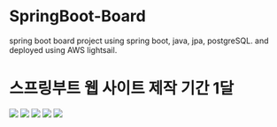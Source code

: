 # SpringBoot-Board
spring boot board project using spring boot, java, jpa, postgreSQL. and deployed using AWS lightsail.


# 스프링부트 웹 사이트 제작 기간 1달
<img src="https://github.com/P-Chanyeop/SpringBoot-Board/assets/112680039/22d0135a-bc57-4cfa-8b25-9128244e1741"/>
<img src="https://github.com/P-Chanyeop/SpringBoot-Board/assets/112680039/c0a2367c-d2ec-4316-9b12-f3129cf67148"/>
<img src="https://github.com/P-Chanyeop/SpringBoot-Board/assets/112680039/aa72c7bf-3fd4-4005-a407-d1a12265065a"/>
<img src="!https://github.com/P-Chanyeop/SpringBoot-Board/assets/112680039/6b2eeeb7-d0a4-480d-9b7b-ea10c4e3c48c"/>
<img src="!https://github.com/P-Chanyeop/SpringBoot-Board/assets/112680039/3a19d209-cf73-4bd6-b6fc-ad1326743175"/>

